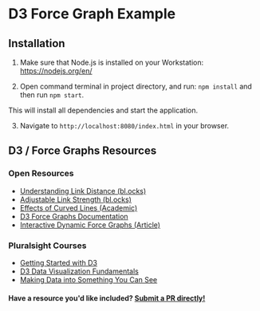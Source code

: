 # D3 Force Graph Example

## Installation

1. Make sure that Node.js is installed on your Workstation: https://nodejs.org/en/

2. Open command terminal in project directory, and run:
`npm install` and then run `npm start`.

This will install all dependencies and start the application.

3. Navigate to `http://localhost:8080/index.html` in your browser.

## D3 / Force Graphs Resources

### Open Resources

- [Understanding Link Distance (bl.ocks)](http://bl.ocks.org/sathomas/83515b77c2764837aac2)
- [Adjustable Link Strength (bl.ocks)](https://bl.ocks.org/mbostock/aba1a8d1a484f5c5f294eebd353842da)
- [Effects of Curved Lines (Academic)](https://dc.etsu.edu/cgi/viewcontent.cgi?article=1068&context=honors)
- [D3 Force Graphs Documentation](https://github.com/d3/d3-force)
- [Interactive Dynamic Force Graphs (Article)](https://medium.com/ninjaconcept/interactive-dynamic-force-directed-graphs-with-d3-da720c6d7811)

### Pluralsight Courses
- [Getting Started with D3](https://app.pluralsight.com/library/courses/d3-getting-started/table-of-contents)
- [D3 Data Visualization Fundamentals](https://app.pluralsight.com/library/courses/d3-data-visualization-fundamentals)
- [Making Data into Something You Can See](https://app.pluralsight.com/library/courses/data-you-can-see/table-of-contents)

#### Have a resource you'd like included? [Submit a PR directly!](https://github.com/danielstern/force-graph-example/compare)
